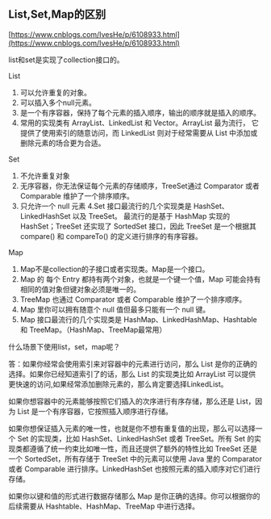 ## List,Set,Map的区别

[https://www.cnblogs.com/IvesHe/p/6108933.html](https://www.cnblogs.com/IvesHe/p/6108933.html)

list和set是实现了collection接口的。

List

1. 可以允许重复的对象。
2. 可以插入多个null元素。
3. 是一个有序容器，保持了每个元素的插入顺序，输出的顺序就是插入的顺序。
4. 常用的实现类有 ArrayList、LinkedList 和 Vector。ArrayList 最为流行，
    它提供了使用索引的随意访问，而 LinkedList 则对于经常需要从 List 中添加或删除元素的场合更为合适。

Set

1. 不允许重复对象
2. 无序容器，你无法保证每个元素的存储顺序，TreeSet通过 Comparator  或者 Comparable 维护了一个排序顺序。
3. 只允许一个 null 元素
	4.Set 接口最流行的几个实现类是 HashSet、LinkedHashSet 以及 TreeSet。
	最流行的是基于 HashMap 实现的 HashSet；TreeSet 还实现了 SortedSet 接口，因此 TreeSet 是一个根据其 compare() 和 compareTo() 的定义进行排序的有序容器。

Map

1. Map不是collection的子接口或者实现类。Map是一个接口。
2. Map 的 每个 Entry 都持有两个对象，也就是一个键一个值，Map 可能会持有相同的值对象但键对象必须是唯一的。
3. TreeMap 也通过 Comparator  或者 Comparable 维护了一个排序顺序。
4. Map 里你可以拥有随意个 null 值但最多只能有一个 null 键。
5. Map 接口最流行的几个实现类是 HashMap、LinkedHashMap、Hashtable 和 TreeMap。（HashMap、TreeMap最常用）


什么场景下使用list，set，map呢？

答：如果你经常会使用索引来对容器中的元素进行访问，那么 List 是你的正确的选择。如果你已经知道索引了的话，那么 List 的实现类比如 ArrayList 可以提供更快速的访问,如果经常添加删除元素的，那么肯定要选择LinkedList。

如果你想容器中的元素能够按照它们插入的次序进行有序存储，那么还是 List，因为 List 是一个有序容器，它按照插入顺序进行存储。

如果你想保证插入元素的唯一性，也就是你不想有重复值的出现，那么可以选择一个 Set 的实现类，比如 HashSet、LinkedHashSet 或者 TreeSet。所有 Set 的实现类都遵循了统一约束比如唯一性，而且还提供了额外的特性比如 TreeSet 还是一个 SortedSet，所有存储于 TreeSet 中的元素可以使用 Java 里的 Comparator 或者 Comparable 进行排序。LinkedHashSet 也按照元素的插入顺序对它们进行存储。

如果你以键和值的形式进行数据存储那么 Map 是你正确的选择。你可以根据你的后续需要从 Hashtable、HashMap、TreeMap 中进行选择。

